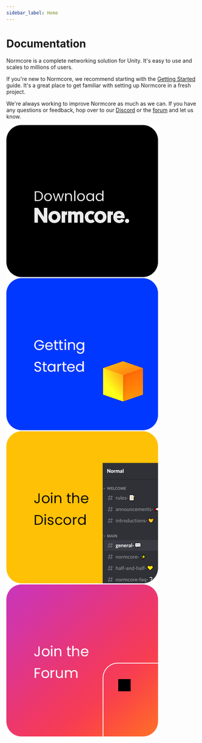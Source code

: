 ```yaml
---
sidebar_label: Home
---
```

# Documentation

Normcore is a complete networking solution for Unity. It's easy to use and scales to millions of users.

If you're new to Normcore, we recommend starting with the [Getting Started](./essentials/getting-started) guide. It's a great place to get familiar with setting up Normcore in a fresh project.

We're always working to improve Normcore as much as we can. If you have any questions or feedback, hop over to our [Discord](https://normcore.io/discord) or the [forum](https://forum.normcore.io/) and let us know.


<span class="linkblocks">

[![Download](README/download.png)](http://normcore.io/download)
[![Getting Started](README/gettingstarted.png)](./essentials/getting-started)
[![Discord](README/discord.png)](https://normcore.io/discord)
[![Forum](README/forum.png)](https://forum.normcore.io/)

</span>
